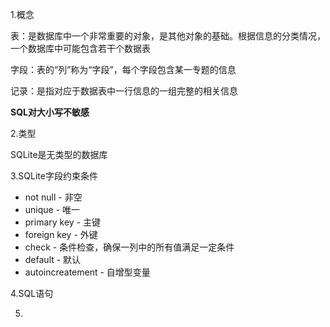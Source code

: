 1.概念

表：是数据库中一个非常重要的对象，是其他对象的基础。根据信息的分类情况，一个数据库中可能包含若干个数据表

字段：表的“列”称为“字段”，每个字段包含某一专题的信息

记录：是指对应于数据表中一行信息的一组完整的相关信息

**SQL对大小写不敏感**

2.类型

SQLite是无类型的数据库

3.SQLite字段约束条件

- not null - 非空
- unique - 唯一
- primary key - 主键
- foreign key - 外键
- check - 条件检查，确保一列中的所有值满足一定条件
- default - 默认
- autoincreatement - 自增型变量

4.SQL语句

5.







